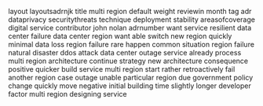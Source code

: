 layout layoutsadrnjk title multi region default weight reviewin month tag adr dataprivacy securitythreats technique deployment stability areasofcoverage digital service contributor john nolan adrnumber want service resilient data center failure data center region want able switch new region quickly minimal data loss region failure rare happen common situation region failure natural disaster ddos attack data center outage service already process multi region architecture continue strategy new architecture consequence positive quicker build service multi region start rather retroactively fail another region case outage unable particular region due government policy change quickly move negative initial building time slightly longer developer factor multi region designing service